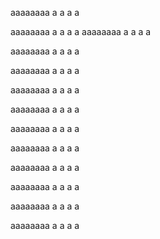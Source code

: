 

aaaaaaaa
a
a
a
a

aaaaaaaa
a
a
a
a
aaaaaaaa
a
a
a
a

aaaaaaaa
a
a
a
a

aaaaaaaa
a
a
a
a

aaaaaaaa
a
a
a
a

aaaaaaaa
a
a
a
a

aaaaaaaa
a
a
a
a

aaaaaaaa
a
a
a
a


aaaaaaaa
a
a
a
a

aaaaaaaa
a
a
a
a

aaaaaaaa
a
a
a
a

aaaaaaaa
a
a
a
a
